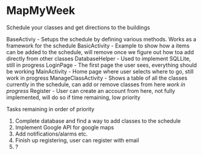 # MapMyWeek
Schedule your classes and get directions to the buildings  

BaseActiviy - Setups the schedule by defining various methods. Works as a framework for the schedule
BasicActivity - Example to show how a items can be added to the schedule, will remove once we figure out how toa add directly from other classes
DatabaseHelper - Used to implement SQLLite, still in progress
LoginPage - The first page the user sees, everything should be working
MainActivity - Home page where user selects where to go, still work in progress
ManageClassActivity - Shows a table of all the classes currently in the schedule, can add or remove classes from here *work in progress*
Register - User can create an account from here, not fully implemented, will do so if time remaining, low priority


Tasks remaining in order of priority
1. Complete database and find a way to add classes to the schedule
2. Implement Google API for google maps
3. Add notifications/alarms etc.
4. Finish up registering, user can register with email
5. ?
